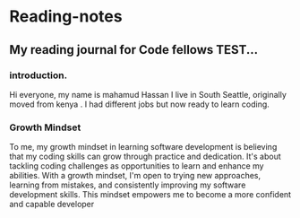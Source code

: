 # Reading-notes
## My reading journal for Code fellows TEST...
### introduction.

Hi everyone, my name is mahamud Hassan I live in South Seattle, originally moved from kenya . I had different jobs but now ready to learn coding.


### Growth Mindset
To me, my growth mindset in learning software development is believing that my coding skills can grow through practice and dedication. It's about tackling coding challenges as opportunities to learn and enhance my abilities. With a growth mindset, I'm open to trying new approaches, learning from mistakes, and consistently improving my software development skills. This mindset empowers me to become a more confident and capable developer